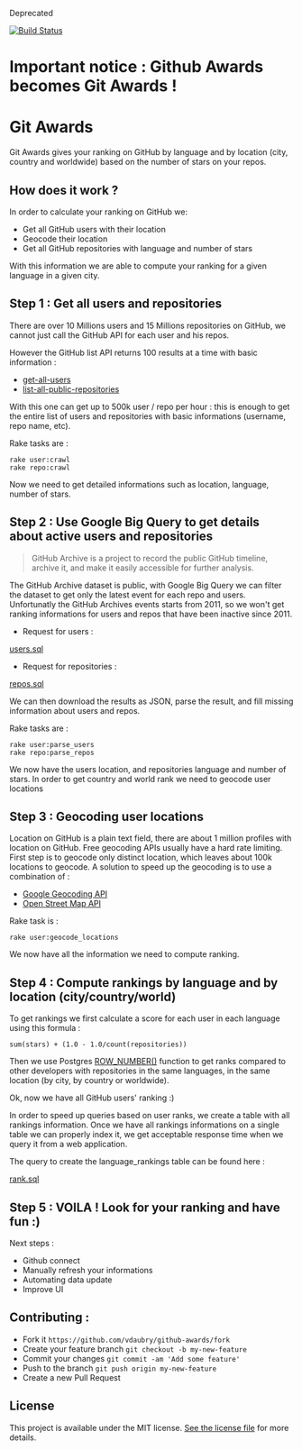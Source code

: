 Deprecated

[![Build Status](https://semaphoreci.com/api/v1/projects/aa2cd6ce-b19d-43bc-9db1-f1c3c2756be9/389922/badge.svg)](https://semaphoreci.com/vdaubry/github-awards)      

# Important notice : Github Awards becomes Git Awards !

# Git Awards

Git Awards gives your ranking on GitHub by language and by location (city, country and worldwide) based on the number of stars on your repos.


## How does it work ?

In order to calculate your ranking on GitHub we:
- Get all GitHub users with their location
- Geocode their location
- Get all GitHub repositories with language and number of stars 

With this information we are able to compute your ranking for a given language in a given city.

## Step 1 : Get all users and repositories

There are over 10 Millions users and 15 Millions repositories on GitHub, we cannot just call the GitHub API for each user and his repos.

However the GitHub list API returns 100 results at a time with basic information :
- [get-all-users](https://developer.github.com/v3/users/#get-all-users)
- [list-all-public-repositories](https://developer.github.com/v3/repos/#list-all-public-repositories)

With this one can get up to 500k user / repo per hour : this is enough to get the entire list of users and repositories with basic informations (username, repo name, etc).

Rake tasks are :

    rake user:crawl
    rake repo:crawl

Now we need to get detailed informations such as location, language, number of stars.


## Step 2 : Use Google Big Query to get details about active users and repositories 

> GitHub Archive is a project to record the public GitHub timeline, archive it, and make it easily accessible for further analysis.

The GitHub Archive dataset is public, with Google Big Query we can filter the dataset to get only the latest event for each repo and users. Unfortunatly the GitHub Archives events starts from 2011, so we won't get ranking informations for users and repos that have been inactive since 2011.

- Request for users :

[users.sql](https://github.com/vdaubry/github-awards-api/blob/master/sql/GoogleBigQuery/users.sql)

- Request for repositories :

[repos.sql](https://github.com/vdaubry/github-awards-api/blob/master/sql/GoogleBigQuery/repos.sql)

We can then download the results as JSON, parse the result, and fill missing information about users and repos.

Rake tasks are :

    rake user:parse_users
    rake repo:parse_repos

We now have the users location, and repositories language and number of stars. In order to get country and world rank we need to geocode user locations


## Step 3 : Geocoding user locations

Location on GitHub is a plain text field, there are about 1 million profiles with location on GitHub. Free geocoding APIs usually have a hard rate limiting. First step is to geocode only distinct location, which leaves about 100k locations to geocode.
A solution to speed up the geocoding is to use a combination of :

- [Google Geocoding API](https://developers.google.com/maps/documentation/geocoding/)
- [Open Street Map API](http://wiki.openstreetmap.org/wiki/Nominatim)

Rake task is :

    rake user:geocode_locations

We now have all the information we need to compute ranking.

## Step 4 : Compute rankings by language and by location (city/country/world)

To get rankings we first calculate a score for each user in each language using this formula :

    sum(stars) + (1.0 - 1.0/count(repositories))

Then we use Postgres [ROW_NUMBER()](http://www.postgresql.org/docs/9.4/static/functions-window.html) function to get ranks compared to other developers with repositories in the same languages, in the same location (by city, by country or worldwide).

Ok, now we have all GitHub users' ranking :)

In order to speed up queries based on user ranks, we create a table with all rankings information. Once we have all rankings informations on a single table we can properly index it, we get acceptable response time when we query it from a web application.

The query to create the language_rankings table can be found here :

[rank.sql](https://github.com/vdaubry/github-awards-api/blob/master/sql/rank.sql)


## Step 5 : VOILA ! Look for your ranking and have fun :)


Next steps :

- Github connect
- Manually refresh your informations
- Automating data update
- Improve UI


## Contributing :

* Fork it `https://github.com/vdaubry/github-awards/fork`
* Create your feature branch `git checkout -b my-new-feature`
* Commit your changes `git commit -am 'Add some feature'`
* Push to the branch `git push origin my-new-feature`
* Create a new Pull Request

## License 

This project is available under the MIT license. [See the license file](LICENSE.md) for more details.
